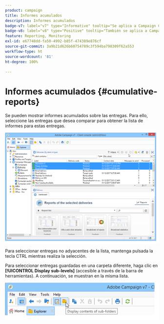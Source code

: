 ```yaml
---
product: campaign
title: Informes acumulados
description: Informes acumulados
badge-v7: label="v7" type="Informative" tooltip="Se aplica a Campaign Classic v7"
badge-v8: label="v8" type="Positive" tooltip="También se aplica a Campaign v8"
feature: Reporting, Monitoring
exl-id: e67748dd-fa50-4992-b85f-474389e876cf
source-git-commit: 3a9b21d626b60754789c3f594ba798309f62a553
workflow-type: ht
source-wordcount: '81'
ht-degree: 100%

---
```


# Informes acumulados {#cumulative-reports}



Se pueden mostrar informes acumulados sobre las entregas. Para ello, seleccione las entregas que desea comparar para obtener la lista de informes para estas entregas.

![](assets/s_ncs_user_report_compare_tab.png)

Para seleccionar entregas no adyacentes de la lista, mantenga pulsada la tecla CTRL mientras realiza la selección.

Para seleccionar entregas guardadas en una carpeta diferente, haga clic en **[!UICONTROL Display sub-levels]** (accesible a través de la barra de herramientas). A continuación, se muestran en la misma lista.

![](assets/s_ncs_user_display_children_icon.png)
